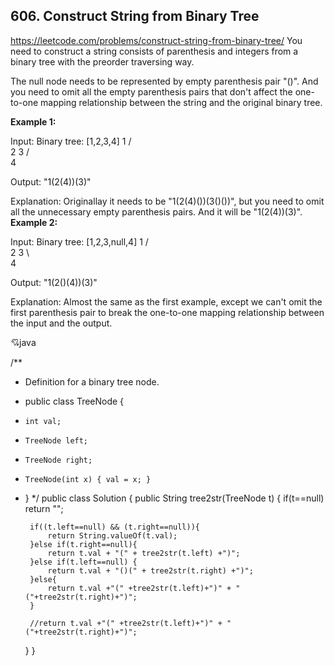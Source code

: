 ## 606. Construct String from Binary Tree

https://leetcode.com/problems/construct-string-from-binary-tree/
You need to construct a string consists of parenthesis and integers from a binary tree with the preorder traversing way.

The null node needs to be represented by empty parenthesis pair "()". And you need to omit all the empty parenthesis pairs that don't affect the one-to-one mapping relationship between the string and the original binary tree.

**Example 1:**
  
  Input: Binary tree: [1,2,3,4]
         1
       /   \
      2     3
     /    
    4     

  Output: "1(2(4))(3)"

  Explanation: Originallay it needs to be "1(2(4)())(3()())", 
  but you need to omit all the unnecessary empty parenthesis pairs. 
  And it will be "1(2(4))(3)".
**Example 2:**

  Input: Binary tree: [1,2,3,null,4]
         1
       /   \
      2     3
       \  
        4 

  Output: "1(2()(4))(3)"

  Explanation: Almost the same as the first example, 
  except we can't omit the first parenthesis pair to break the one-to-one mapping relationship between the input and the output.


:cupid:java

  /**
   * Definition for a binary tree node.
   * public class TreeNode {
   *     int val;
   *     TreeNode left;
   *     TreeNode right;
   *     TreeNode(int x) { val = x; }
   * }
   */
  public class Solution {
      public String tree2str(TreeNode t) {
          if(t==null) return "";
          
          if((t.left==null) && (t.right==null)){
              return String.valueOf(t.val);
          }else if(t.right==null){
              return t.val + "(" + tree2str(t.left) +")";
          }else if(t.left==null) {
              return t.val + "()(" + tree2str(t.right) +")";
          }else{
              return t.val +"(" +tree2str(t.left)+")" + "("+tree2str(t.right)+")";
          }
          
          //return t.val +"(" +tree2str(t.left)+")" + "("+tree2str(t.right)+")";
          
      }
  }
